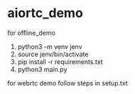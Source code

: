# aiortc_demo


for offline_demo

1. python3 -m venv jenv
2. source jenv/bin/activate
3. pip install -r requirements.txt
4. python3 main.py


for webrtc demo follow steps in setup.txt
